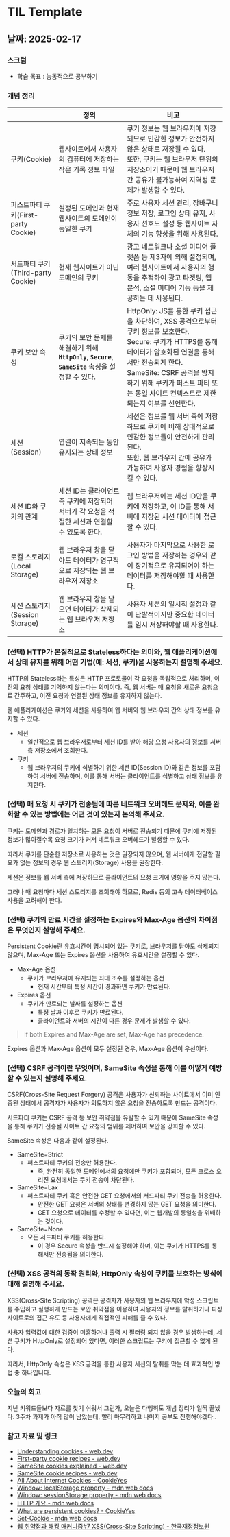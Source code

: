 # TIL Template

## 날짜: 2025-02-17

### 스크럼
- 학습 목표 : 능동적으로 공부하기

### 개념 정리

|  | 정의 | 비고 |
| --- | --- | --- |
| 쿠키(Cookie) | 웹사이트에서 사용자의 컴퓨터에 저장하는 작은 기록 정보 파일 | 쿠키 정보는 웹 브라우저에 저장되므로 민감한 정보가 안전하지 않은 상태로 저장될 수 있다.<br>또한, 쿠키는 웹 브라우저 단위의 저장소이기 때문에 웹 브라우저 간 공유가 불가능하여 지역성 문제가 발생할 수 있다. |
| 퍼스트파티 쿠키(First-party Cookie) | 설정된 도메인과 현재 웹사이트의 도메인이 동일한 쿠키 | 주로 사용자 세션 관리, 장바구니 정보 저장, 로그인 상태 유지, 사용자 선호도 설정 등 웹사이트 자체의 기능 향상을 위해 사용된다. |
| 서드파티 쿠키(Third-party Cookie) | 현재 웹사이트가 아닌 도메인의 쿠키 | 광고 네트워크나 소셜 미디어 플랫폼 등 제3자에 의해 설정되며, 여러 웹사이트에서 사용자의 행동을 추적하여 광고 타겟팅, 웹 분석, 소셜 미디어 기능 등을 제공하는 데 사용된다. |
| 쿠키 보안 속성 | 쿠키의 보안 문제를 해결하기 위해 **`HttpOnly`**, **`Secure`**, **`SameSite`** 속성을 설정할 수 있다. | HttpOnly: JS를 통한 쿠키 접근을 차단하여, XSS 공격으로부터 쿠키 정보를 보호한다.<br>Secure: 쿠키가 HTTPS를 통해 데이터가 암호화된 연결을 통해서만 전송되게 한다.<br>SameSite: CSRF 공격을 방지하기 위해 쿠키가 퍼스트 파티 또는 동일 사이트 컨텍스트로 제한되는지 여부를 선언한다. |
| 세션(Session) | 연결이 지속되는 동안 유지되는 상태 정보 | 세션은 정보를 웹 서버 측에 저장하므로 쿠키에 비해 상대적으로 민감한 정보들이 안전하게 관리된다.<br>또한, 웹 브라우저 간에 공유가 가능하여 사용자 경험을 향상시킬 수 있다. |
| 세션 ID와 쿠키의 관계 | 세션 ID는 클라이언트 측 쿠키에 저장되어 서버가 각 요청을 적절한 세션과 연결할 수 있도록 한다. | 웹 브라우저에는 세션 ID만을 쿠키에 저장하고, 이 ID를 통해 서버에 저장된 세션 데이터에 접근할 수 있다. |
| 로컬 스토리지(Local Storage) | 웹 브라우저 창을 닫아도 데이터가 영구적으로 저장되는 웹 브라우저 저장소 | 사용자가 마지막으로 사용한 로그인 방법을 저장하는 경우와 같이 장기적으로 유지되어야 하는 데이터를 저장해야할 때 사용한다. |
| 세션 스토리지(Session Storage) | 웹 브라우저 창을 닫으면 데이터가 삭제되는 웹 브라우저 저장소 | 사용자 세션의 일시적 설정과 같이 단발적이지만 중요한 데이터를 임시 저장해야할 때 사용한다. |

### (선택) HTTP가 본질적으로 Stateless하다는 의미와, 웹 애플리케이션에서 상태 유지를 위해 어떤 기법(예: 세션, 쿠키)을 사용하는지 설명해 주세요.

HTTP의 Stateless라는 특성은 HTTP 프로토콜이 각 요청을 독립적으로 처리하며, 이전의 요청 상태를 기억하지 않는다는 의미이다. 즉, 웹 서버는 매 요청을 새로운 요청으로 간주하고, 이전 요청과 연결된 상태 정보를 유지하지 않는다.

웹 애플리케이션은 쿠키와 세션을 사용하여 웹 서버와 웹 브라우저 간의 상태 정보를 유지할 수 있다.

- 세션
    - 일반적으로 웹 브라우저로부터 세션 ID를 받아 해당 요청 사용자의 정보를 서버 측 저장소에서 조회한다.
- 쿠키
    - 웹 브라우저의 쿠키에 식별하기 위한 세션 ID(Session ID)와 같은 정보를 포함하여 서버에 전송하며, 이를 통해 서버는 클라이언트를 식별하고 상태 정보를 유지한다.

### (선택) 매 요청 시 쿠키가 전송됨에 따른 네트워크 오버헤드 문제와, 이를 완화할 수 있는 방법에는 어떤 것이 있는지 논의해 주세요.

쿠키는 도메인과 경로가 일치하는 모든 요청이 서버로 전송되기 때문에 쿠키에 저장된 정보가 많아질수록 요청 크기가 커져 네트워크 오버헤드가 발생할 수 있다.

따라서 쿠키를 단순한 저장소로 사용하는 것은 권장되지 않으며, 웹 서버에게 전달할 필요가 없는 정보의 경우 웹 스토리지(Storage) 사용을 권장한다.

세션은 정보를 웹 서버 측에 저장하므로 클라이언트의 요청 크기에 영향을 주지 않는다.

그러나 매 요청마다 세션 스토리지를 조회해야 하므로, Redis 등의 고속 데이터베이스 사용을 고려해야 한다.

### (선택) 쿠키의 만료 시간을 설정하는 Expires와 Max-Age 옵션의 차이점은 무엇인지 설명해 주세요.

Persistent Cookie란 유효시간이 명시되어 있는 쿠키로, 브라우저를 닫아도 삭제되지 않으며, Max-Age 또는 Expires 옵션을 사용하여 유효시간을 설정할 수 있다.

- Max-Age 옵션
    - 쿠키가 브라우저에 유지되는 최대 초수를 설정하는 옵션
        - 현재 시간부터 특정 시간이 경과하면 쿠키가 만료된다.
- Expires 옵션
    - 쿠키가 만료되는 날짜를 설정하는 옵션
        - 특정 날짜 이후로 쿠키가 만료된다.
        - 클라이언트와 서버의 시간이 다른 경우 문제가 발생할 수 있다.

> If both Expires and Max-Age are set, Max-Age has precedence.
> 

Expires 옵션과 Max-Age 옵션이 모두 설정된 경우, Max-Age 옵션이 우선이다.

### (선택) CSRF 공격이란 무엇이며, SameSite 속성을 통해 이를 어떻게 예방할 수 있는지 설명해 주세요.

CSRF(Cross-Site Request Forgery) 공격은 사용자가 신뢰하는 사이트에서 이미 인증된 상태에서 공격자가 사용자가 의도하지 않은 요청을 전송하도록 만드는 공격이다.

서드파티 쿠키는 CSRF 공격 등 보안 취약점을 유발할 수 있기 때문에 SameSite 속성을 통해 쿠키가 전송될 사이트 간 요청의 범위를 제어하여 보안을 강화할 수 있다.

SameSite 속성은 다음과 같이 설정된다.

- SameSite=Strict
    - 퍼스트파티 쿠키의 전송만 허용한다.
        - 즉, 완전히 동일한 도메인에서의 요청에만 쿠키가 포함되며, 모든 크로스 오리진 요청에서는 쿠키 전송이 차단된다.
- SameSite=Lax
    - 퍼스트파티 쿠키 혹은 안전한 GET 요청에서의 서드파티 쿠키 전송을 허용한다.
        - 안전한 GET 요청은 서버의 상태를 변경하지 않는 GET 요청을 의미한다.
        - GET 요청으로 데이터를 수정할 수 있다면, 이는 웹개발의 통일성을 위배하는 것이다.
- SameSite=None
    - 모든 서드파티 쿠키를 허용한다.
        - 이 경우 Secure 속성을 반드시 설정해야 하며, 이는 쿠키가 HTTPS를 통해서만 전송됨을 의미한다.

### (선택) XSS 공격의 동작 원리와, HttpOnly 속성이 쿠키를 보호하는 방식에 대해 설명해 주세요.

XSS(Cross-Site Scripting) 공격은 공격자가 사용자의 웹 브라우저에 악성 스크립트를 주입하고 실행하게 만드는 보안 취약점을 이용하여 사용자의 정보를 탈취하거나 피싱 사이트로의 접근 유도 등 사용자에게 직접적인 피해를 줄 수 있다.

사용자 입력값에 대한 검증이 미흡하거나 출력 시 필터링 되지 않을 경우 발생하는데, 세션 쿠키가 HttpOnly로 설정되어 있다면, 이러한 스크립트는 쿠키에 접근할 수 없게 된다.

따라서, HttpOnly 속성은 XSS 공격을 통한 사용자 세션의 탈취를 막는 데 효과적인 방법 중 하나입니다.

### 오늘의 회고
지난 키워드들보다 자료를 찾기 쉬워서 그런가, 오늘은 다행히도 개념 정리가 일찍 끝났다. 3주차 과제가 아직 많이 남았는데, 빨리 마무리하고 나머지 공부도 진행해야겠다..

### 참고 자료 및 링크
- [Understanding cookies - web.dev](https://web.dev/articles/understanding-cookies)
- [First-party cookie recipes - web.dev](https://web.dev/articles/first-party-cookie-recipes)
- [SameSite cookies explained - web.dev](https://web.dev/articles/samesite-cookies-explained)
- [SameSite cookie recipes - web.dev](https://web.dev/articles/samesite-cookie-recipes)
- [All About Internet Cookies - CookieYes](https://www.cookieyes.com/blog/internet-cookies/)
- [Window: localStorage property - mdn web docs](https://developer.mozilla.org/en-US/docs/Web/API/Window/localStorage)
- [Window: sessionStorage property - mdn web docs](https://developer.mozilla.org/en-US/docs/Web/API/Window/sessionStorage)
- [HTTP 개요 - mdn web docs](https://developer.mozilla.org/ko/docs/Web/HTTP/Overview)
- [What are persistent cookies? - CookieYes](https://www.cookieyes.com/knowledge-base/cookies-101/what-are-persistent-cookies/)
- [Set-Cookie - mdn web docs](https://developer.mozilla.org/en-US/docs/Web/HTTP/Headers/Set-Cookie)
- [웹 취약점과 해킹 매커니즘#7 XSS(Cross-Site Scripting) - 한국재정정보원](https://www.fis.kr/ko/major_biz/cyber_safety_oper/attack_info/security_news?articleSeq=3408)
